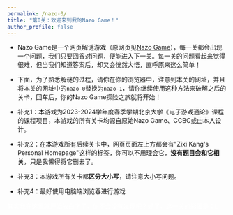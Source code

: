 ```yaml
---
permalink: /nazo-0/
title: "第0关：欢迎来到我的Nazo Game！"
author_profile: false
---
```


- Nazo Game是一个网页解谜游戏（原网页见[Nazo Game](https://nazo.one-story.cn/)），每一关都会出现一个问题，我们只要回答对问题，便能进入下一关。每一关的问题看起来觉得很难，但当我们知道答案后，却又会恍然大悟，直呼原来这么简单！

- 下面，为了熟悉解谜的过程，请你在你的浏览器中，注意到本关的网址，并且将本关的网址中的`nazo-0`替换为`nazo-1`，请你继续使用这种方法来破解之后的关卡，回车后，你的Nazo Game探险之旅就将开始！

- 补充1：本游戏为2023-2024学年度春季学期北京大学《电子游戏通论》课程的课程项目，本游戏的所有关卡均源自原始Nazo Game、CCBC或由本人设计。
- 补充2：在本游戏所有后续关卡中，网页页面左上方都会有"Zixi Kang's Personal Homepage"这样的标签，你可以不用理会它，**没有题目会和它相关**，只是我懒得将它删去了。
- 补充3：本游戏所有关卡都**区分大小写**，请注意大小写问题。
- 补充4：最好使用电脑端浏览器进行游戏
 
 
 
 
<p style="color: white;">其实我在这里就开始放白字了，你不会没有发现吧？好了，这一关的彩蛋是：L</p>